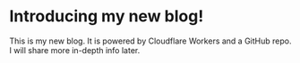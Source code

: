 # Introducing my new blog!
This is my new blog. It is powered by Cloudflare Workers and a GitHub repo. I will share more in-depth info later.
